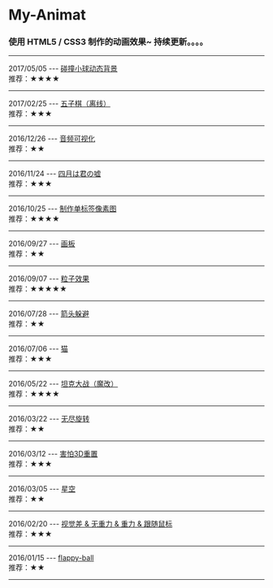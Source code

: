 # My-Animat
### 使用 HTML5 / CSS3 制作的动画效果~ 持续更新。。。。

<hr>

2017/05/05 --- [碰撞小球动态背景](http://nightcatsama.github.io/My-Animat/bead)<br>
推荐：★★★★

<hr>

2017/02/25 --- [五子棋（离线）](http://nightcatsama.github.io/My-Animat/gobang/)<br>
推荐：★★★

<hr>

2016/12/26 --- [音频可视化](http://nightcatsama.github.io/My-Animat/rhythm/)<br>
推荐：★★

<hr>

2016/11/24 --- [四月は君の嘘](http://nightcatsama.github.io/My-Animat/colors)<br>
推荐：★★★

<hr>

2016/10/25 --- [制作单标签像素图](http://nightcatsama.github.io/My-Animat/pixels)<br>
推荐：★★★★

<hr>

2016/09/27 --- [画板](http://nightcatsama.github.io/My-Animat/palette)<br>
推荐：★★

<hr>

2016/09/07 --- [粒子效果](https://github.com/NightCatSama/My-Animat/tree/master/particle)<br>
推荐：★★★★★

<hr>

2016/07/28 --- [箭头躲避](http://nightcatsama.github.io/My-Animat/arrow.html)<br>
推荐：★★

<hr>

2016/07/06 --- [猫](http://nightcatsama.github.io/My-Animat/cat.html)<br>
推荐：★★★

<hr>

2016/05/22 --- [坦克大战（魔改）](https://github.com/NightCatSama/My-Animat/tree/master/tank)<br>
推荐：★★★★

<hr>

2016/03/22 --- [无尽旋转](http://nightcatsama.github.io/My-Animat/endless-rotate.html)<br>
推荐：★★

<hr>

2016/03/12 --- [害怕3D重置](http://nightcatsama.github.io/My-Animat/3d-fear.html)<br>
推荐：★★★

<hr>

2016/03/05 --- [星空](http://nightcatsama.github.io/My-Animat/star.html)<br>
推荐：★★

<hr>

2016/02/20 ---
[视觉差 & 无重力 & 重力 & 跟随鼠标](http://nightcatsama.github.io/My-Animat/)<br>
推荐：★★★

<hr>

2016/01/15 --- [flappy-ball](http://nightcatsama.github.io/My-Animat/flappy-ball.html)<br>
推荐：★★

<hr>
